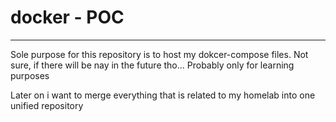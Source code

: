 # docker - POC
---
Sole purpose for this repository is to host my dokcer-compose files. Not sure, if there will be nay in the future tho... Probably only for learning purposes

Later on i want to merge everything that is related to my homelab into one unified repository

